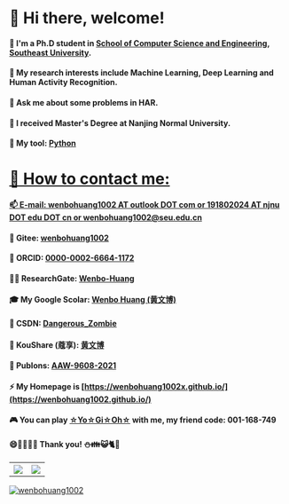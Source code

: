 # 👋 Hi there, welcome!
#### 🔭 I'm a Ph.D student in <a href="https://cse.seu.edu.cn/">School of Computer Science and Engineering</a>, <a href="https://www.seu.edu.cn/">Southeast University</a>. 
#### 🌱 My research interests include Machine Learning, Deep Learning and Human Activity Recognition.
#### 💬 Ask me about some problems in HAR.
#### 🧷 I received Master's Degree at Nanjing Normal University.
#### 🚀 My tool: <a href="https://www.python.org" target="_blank"> Python
# 🎡 How to contact me: 
#### 📫 E-mail: wenbohuang1002 AT outlook DOT com or 191802024 AT njnu DOT edu DOT cn or wenbohuang1002@seu.edu.cn
#### 🎃 Gitee: [wenbohuang1002]( )
#### 📮 ORCID: [0000-0002-6664-1172]( )
#### 👩‍🎓 ResearchGate: [Wenbo-Huang]( )
#### 🎓 My Google Scolar: [Wenbo Huang (黄文博)]( )
#### 🌌 CSDN: [Dangerous_Zombie]( )
#### 🥚 KouShare (蔻享): [黄文博]( )
#### 🍚 Publons: [AAW-9608-2021]( )
#### ⚡ My Homepage is [https://wenbohuang1002x.github.io/](https://wenbohuang1002.github.io/)
#### 🎮 You can play [☆Yo☆Gi☆Oh☆](http://ygo.163.com/) with me, my friend code: 001-168-749
#### 😄🦅🚁👯🗿 Thank you! ⛄👪😺🐈🔬
<table>
  <tr>
    <th><img src="https://github-readme-stats.vercel.app/api?username=wenbohuang1002x&show_icons=true&count_private=true&hide=prs&theme=light"/></th>
    <th><img src="https://github-readme-stats.vercel.app/api/top-langs/?username=wenbohuang1002x&layout=compact&hide_border=true&langs_count=10&theme=dark"/></th>
  </tr>
  <tr>
   
  </tr>
</table>

[![wenbohuang1002](https://count.getloli.com/get/@wenbohuang1002x)](https://wenbohuang1002x.github.io)

  
<!--
**wenbohuang1002/wenbohuang1002** is a ✨ _special_ ✨ repository because its `README.md` (this file) appears on your GitHub profile.

Here are some ideas to get you started:

- 🔭 I’m currently working on ...
- 🌱 I’m currently learning ...
- 👯 I’m looking to collaborate on ...
- 🤔 I’m looking for help with ...
- 💬 Ask me about ...
- 📫 How to reach me: ...
- 😄 Pronouns: ...
- ⚡ Fun fact: ...
-->
